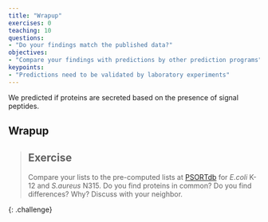 ```yaml
---
title: "Wrapup"
exercises: 0
teaching: 10
questions:
- "Do your findings match the published data?"
objectives:
- "Compare your findings with predictions by other prediction programs"
keypoints:
- "Predictions need to be validated by laboratory experiments"
---
```


We predicted if proteins are secreted based on the presence of signal peptides. 

## Wrapup

> ## Exercise
> 
> Compare your lists to the pre-computed lists at [PSORTdb](http://db.psort.org/) for *E.coli* K-12 and *S.aureus* N315. Do you find proteins in common? Do you find differences? Why? Discuss with your neighbor.
>
>
{: .challenge}
